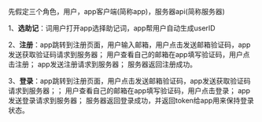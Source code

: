 先假定三个角色，用户，app客户端(简称app)，服务器api(简称服务器)

1、**选助记**：词用户打开app选择助记词，app帮用户自动生成userID

2、**注册**：app跳转到注册页面，用户输入邮箱，用户点击发送邮箱验证码，app发送获取验证码请求到服务器；
用户查看自己的邮箱在app填写验证码，用户点击注册；
app发送注册请求到服务器；
服务器返回注册成功。

3、**登录**：app跳转到注册页面，用户点击发送邮箱验证码，app发送获取验证码请求到服务器；；
用户查看自己的邮箱在app填写验证码，用户点击登录；
app发送登录请求到服务器；
服务器返回登录成功，并返回token给app用来保持登录状态。


